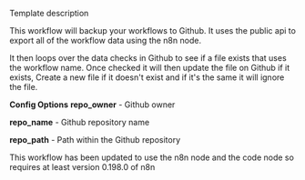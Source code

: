 Template description

This workflow will backup your workflows to Github. It uses the public api to export all of the workflow data using the n8n node.

It then loops over the data checks in Github to see if a file exists that uses the workflow name. Once checked it will then update the file on Github if it exists, Create a new file if it doesn't exist and if it's the same it will ignore the file.

**Config Options**
**repo_owner** - Github owner

**repo_name** - Github repository name

**repo_path** - Path within the Github repository

<Admonition type="tip">

This workflow has been updated to use the n8n node and the code node so requires at least version 0.198.0 of n8n

</Admonition>